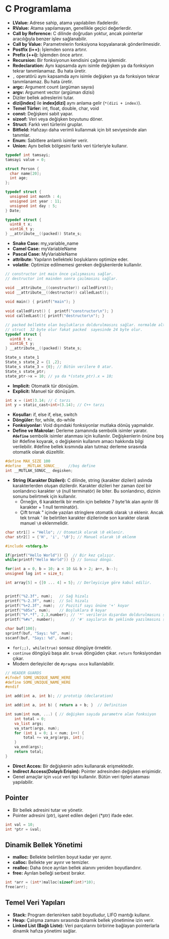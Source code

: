 # C Programlama

- **LValue:** Adrese sahip, atama yapılabilen ifadelerdir.
- **RValue:** Atama yapılamayan, genellikle geçici değerlerdir.
- **Call by Reference:** C dilinde doğrudan yoktur, ancak pointerlar aracılığıyla benzer işlev sağlanabilir.
- **Call by Value:** Parametrelerin fonksiyona kopyalanarak gönderilmesidir.
- **Postfix (i++):** İşlemden sonra artırır.
- **Prefix (++i):** İşlemden önce artırır.
- **Recursion:** Bir fonksiyonun kendisini çağırma işlemidir.
- **Redeclaration:** Aynı kapsamda aynı isimle değişken ya da fonksiyon tekrar tanımlanamaz. Bu hata üretir.
- `,` operatörü aynı kapsamda aynı isimle değişken ya da fonksiyon tekrar tanımlanamaz. Bu hata üretir.
- **argc:** Argument count (argüman sayısı)
- **argv:** Argument vector (argüman dizisi)
- Diziler bellek adreslerini tutar.
- **dizi[index]** ile **index[dizi]** aynı anlama gelir (`*(dizi + index)`).
- **Temel Türler:** int, float, double, char, void
- **const:** Değişkeni sabit yapar.
- **sizeof:** Veri veya değişken boyutunu döner.
- **Struct:** Farklı veri türlerini gruplar.
- **Bitfield:** Hafızayı daha verimli kullanmak için bit seviyesinde alan tanımlar.
- **Enum:** Sabitlere anlamlı isimler verir.
- **Union:** Aynı bellek bölgesini farklı veri türleriyle kullanır.

```c
typedef int tamsayi;
tamsayi value = 0;

struct Person {
  char name[20];
  int age;
};

typedef struct {
  unsigned int month : 4;
  unsigned int year : 11;
  unsigned int day : 5;
} Date;

typedef struct {
  uint8_t x;
  uint16_t y;
} __attribute__((packed)) State_s;
```

- **Snake Case:** my_variable_name
- **Camel Case:** myVariableName
- **Pascal Case:** MyVariableName
- **__attribute__:** Yapıların bellekteki boşluklarını optimize eder.
- **volatile**: Optimize edilmemesi gereken değişkenlerde kullanılır.

```c
// constructor int main önce çalışmasını sağlar.
// destructor int mainden sonra çaılmasını sağlar.

void __attribute__((constructor)) calledFirst();
void __attribute__((destructor)) calledLast();
  
void main() { printf("main"); }
  
void calledFirst() {  printf("constructor\n"); }
void calledLast(){ printf("destructor\n"); }

// packed bellekte olan boşlukların doldurulmasını sağlar. normalde alta bulunan 
// struct  32 byte olur fakat packed  sayesinde 24 byte olur.
typedef struct {
  uint8_t x;
  uint16_t y;
} __attribute__((packed)) State_s;

State_s state_1
State_s state_2 = {1 ,2};
State_s state_3 = {0}; // Bütün verilere 0 atar.
State_s state_ptr;
state_ptr->x = 10; // ya da *(state_ptr).x = 10;

```

- **Implicit:** Otomatik tür dönüşüm.
- **Explicit:** Manuel tür dönüşüm.

```c
int x = (int)3.14; // C tarzı
int y = static_cast<int>(3.14); // C++ tarzı
```

- **Koşullar:** if, else if, else, switch
- **Döngüler:** for, while, do-while
- **Fonksiyonlar:** Void dışındaki fonksiyonlar mutlaka dönüş yapmalıdır.
- **Define ve Makrolar:** Derleme zamanında sembolik isimler yaratır. **`#define`** sembolik isimler atanması için kullanılır. Değişkenlerin önüne boş bir #define koyarak, o değişkenin kullanım amacı hakkında bilgi verilebilir. #define bellek kısmında alan tutmaz derleme sırasında otomatik olarak düzeltilir.

```c
#define MAX_SIZE 100
#define __MUTLAK_SONUC__    //boş define 
int __MUTLAK_SONUC__ degisken;
```

- **String (Karakter Dizileri):** C dilinde, string (karakter dizileri) aslında karakterlerden oluşan dizilerdir. Karakter dizileri her zaman özel bir sonlandırıcı karakter `\0` (null terminatör) ile biter. Bu sonlandırıcı, dizinin sonunu belirtmek için kullanılır.
    - Örneğin, 6 karakterlik bir metin için bellekte 7 byte'lık alan ayrılır (6 karakter + 1 null terminatör).
    - Çift tırnak " içinde yazılan stringlere otomatik olarak `\0` eklenir. Ancak tek tırnak ' ile belirtilen karakter dizilerinde son karakter olarak manuel `\0` eklenmelidir.

```c
char str1[] = "Hello"; // Otomatik olarak \0 eklenir.
char str2[] = {'H', 'i', '\0'}; // Manuel olarak \0 eklenm
```

```c
#include <stdarg.h>

if(printf("Hello World")) {}  // Bir kez çalışır.
while(printf("Hello World")) {} // Sonsuz döngü.

for(int a = 0, b = 10; a < 10 && b > 2; a++, b--);
unsigned log int = size_t;

int array[5] = {[0 ... 4] = 5}; // Derleyiciye göre kabul edilir.


printf("%2.3f", num);   // Sağ hizalı
printf("%-2.3f", num);  // Sol hizalı
printf("%+2.3f", num);  // Pozitif sayı önüne '+' koyar
printf("%05x", num);    // Boşluklara 0 koyar
printf("%*.*f", 2,3,number); // '*' verilerin dışardan doldurulmasını sağlar.
printf("%#x", number);       // '#' sayıların 0x şeklinde yazılmasını sağlar.

char buf[100];
sprintf(buf, "Sayı: %d", num);
sscanf(buf, "Sayı: %d", &num);
```

- `for(;;), while(true)` sonsuz döngüye örnektir.
- `continue` döngüyü başa alır. `break` döngüden çıkar. `return` fonksiyondan çıkar.
- Modern derleyiciler de `#pragma once` kullanılabilir. 

```c
// HEADER GUARDS
#ifndef SOME_UNIQUE_NAME_HERE
#define SOME_UNIQUE_NAME_HERE
#endif
```
```c
int add(int a, int b); // prototip (declaration)

int add(int a, int b) { return a + b; }  // Definition

int sum(int num, ...) { // değişken sayıda parametre alan fonksiyon
    int total = 0;
    va_list args;
    va_start(args, num);
    for (int i = 0; i < num; i++) {
        total += va_arg(args, int);
    }
    va_end(args);
    return total;
}
```

- **Direct Acces:** Bir değişkenin adını kullanarak erişmektedir.
- **Indirect Access(Dolaylı Erişim):** Pointer adresinden değişken erişimidir.
- Genel amaçlar için `void` veri tipi kullanılır. Bütün veri tipleri ataması yapılabilir.

## Pointer
- Bir bellek adresini tutar ve yönetir.
- Pointer adresini (ptr), işaret edilen değeri (*ptr) ifade eder.
```c
int val = 10;
int *ptr = &val;
```
## Dinamik Bellek Yönetimi

- **malloc:** Bellekte belirtilen boyut kadar yer ayırır.
- **calloc:** Bellekte yer ayırır ve temizler.
- **realloc:** Daha önce ayrılan bellek alanını yeniden boyutlandırır.
- **free:** Ayrılan belleği serbest bırakır.

```c
int *arr = (int*)malloc(sizeof(int)*10);
free(arr);
```
## Temel Veri Yapıları

- **Stack:** Program derlenirken sabit boyutludur, LIFO mantığı kullanır.
- **Heap:** Çalışma zamanı sırasında dinamik bellek yönetimine izin verir.
- **Linked List (Bağlı Liste):** Veri parçalarını birbirine bağlayan pointerlarla dinamik hafıza yönetimi sağlar.